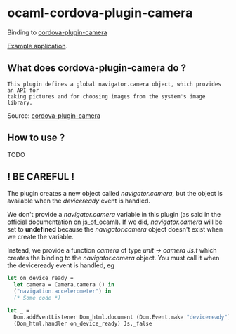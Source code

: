 # ocaml-cordova-plugin-camera

Binding to
[cordova-plugin-camera](https://github.com/apache/cordova-plugin-camera)

[Example
application](https://github.com/dannywillems/ocaml-cordova-plugin-camera-example).

## What does cordova-plugin-camera do ?

```
This plugin defines a global navigator.camera object, which provides an API for
taking pictures and for choosing images from the system's image library.
```

Source: [cordova-plugin-camera](https://github.com/apache/cordova-plugin-camera)

## How to use ?

TODO

## ! BE CAREFUL !

The plugin creates a new object called *navigator.camera*, but the object is
available when the *deviceready* event is handled.

We don't provide a *navigator.camera* variable in this plugin (as said in the official
documentation on js_of_ocaml). If we did, *navigator.camera* will be set to **undefined**
because the *navigator.camera* object doesn't exist when we create the variable.

Instead, we provide a function *camera* of type *unit -> camera Js.t* which creates the
binding to the *navigator.camera* object. You must call it when the deviceready
event is handled, eg

```OCaml
let on_device_ready =
  let camera = Camera.camera () in
  ("navigation.accelerometer") in
  (* Some code *)

let _ =
  Dom.addEventListener Dom_html.document (Dom.Event.make "deviceready")
  (Dom_html.handler on_device_ready) Js._false
```
